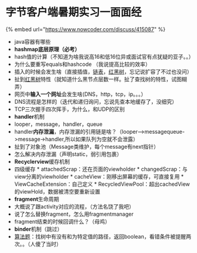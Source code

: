 # 字节客户端暑期实习一面面经

{% embed url="https://www.nowcoder.com/discuss/415087" %}

*  java容器有哪些
*  **hashmap底层原理（必考）**
  *  hash值的计算（不知道为啥我说高16和低16位异或面试官有点犹疑的亚子。。）
  *  为什么要重写equals和hashcode （我说提高比较的效率）
  *  插入的时候会发生啥（直接插值，[链表](/jump/super-jump/word?word=%E9%93%BE%E8%A1%A8)，[红黑树](/jump/super-jump/word?word=%E7%BA%A2%E9%BB%91%E6%A0%91)，忘记说扩容了不过也没问）
*  扯到[红黑树](/jump/super-jump/word?word=%E7%BA%A2%E9%BB%91%E6%A0%91)特性（就知道什么黑节点层数一样。扯了查找树的特性，试图糊弄）
*  网页中**输入一个网址**会发生啥\(DNS，http，tcp，ip。。。）
*  DNS流程是怎样的（迭代和递归询问，忘说先查本地缓存了，没细究）
*  TCP三次握手四次挥手，为什么，和UDP的区别
*  **handler**机制
  *  looper，message，handler，queue
  *  handler**内存泄漏**，内存泄漏的引用链是啥？（looper—&gt;messagequeue-&gt;message-&gt;handler,所以如果队列为空就不会泄露）
  *  扯到了对象池（Message类维护，每个message有next指针）
  *  怎么解决内存泄漏（声明static，弱引用包裹）
*  **Recyclerview**缓存机制
  *  四级缓存
    *  attachedScrap：还在页面的viewholder
    *  changedScrap：与view分离的viewholder
    *  cacheView：刚移出屏幕的缓存，可直接复用
    *  ViewCacheExtension：自己定义
    *  RecycledViewPool：超出cachedView的viewHold，数据被清空要重新设置
*  **fragment**生命周期
  *  大概说了跟activity对应的流程，（方法名饶了我吧）
  *  说了怎么替换fragment，怎么用fragmentmanager
  *  fragment结束的时候回调什么？（母鸡）
*  **binder**机制（跳过）
*  [算法题](/jump/super-jump/word?word=%E7%AE%97%E6%B3%95%E9%A2%98)：找树中有没有和为特定值的路径，返回boolean，看错条件被提醒两次。。（人傻了当时）

